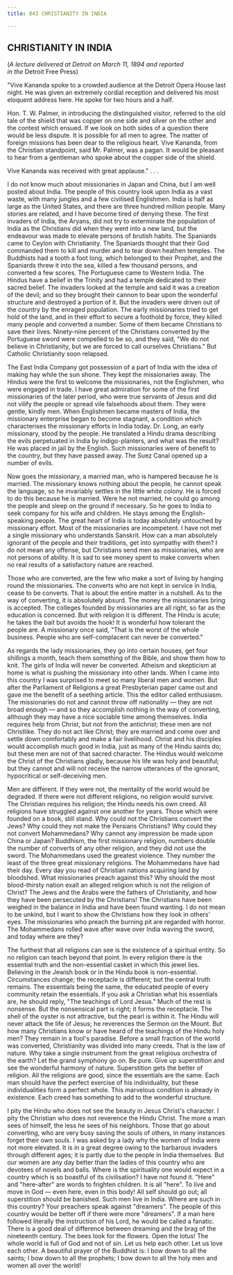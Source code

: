 ```yaml
---
title: 843 CHRISTIANITY IN INDIA

---
```

  

## CHRISTIANITY IN INDIA

(*A lecture delivered at Detroit on March 11, 1894 and reported  
in the* Detroit Free Press)

"Vive Kananda spoke to a crowded audience at the Detroit Opera House
last night. He was given an extremely cordial reception and delivered
his most eloquent address here. He spoke for two hours and a half.

Hon. T. W. Palmer, in introducing the distinguished visitor, referred to
the old tale of the shield that was copper on one side and silver on the
other and the contest which ensued. If we look on both sides of a
question there would be less dispute. It is possible for all men to
agree. The matter of foreign missions has been dear to the religious
heart. Vive Kananda, from the Christian standpoint, said Mr. Palmer, was
a pagan. It would be pleasant to hear from a gentleman who spoke about
the copper side of the shield.

Vive Kananda was received with great applause." . . .

I do not know much about missionaries in Japan and China, but I am well
posted about India. The people of this country look upon India as a vast
waste, with many jungles and a few civilised Englishmen. India is half
as large as the United States, and there are three hundred million
people. Many stories are related, and I have become tired of denying
these. The first invaders of India, the Aryans, did not try to
exterminate the population of India as the Christians did when they went
into a new land, but the endeavour was made to elevate persons of
brutish habits. The Spaniards came to Ceylon with Christianity. The
Spaniards thought that their God commanded them to kill and murder and
to tear down heathen temples. The Buddhists had a tooth a foot long,
which belonged to their Prophet, and the Spaniards threw it into the
sea, killed a few thousand persons, and converted a few scores. The
Portuguese came to Western India. The Hindus have a belief in the
Trinity and had a temple dedicated to their sacred belief. The invaders
looked at the temple and said it was a creation of the devil; and so
they brought their cannon to bear upon the wonderful structure and
destroyed a portion of it. But the invaders were driven out of the
country by the enraged population. The early missionaries tried to get
hold of the land, and in their effort to secure a foothold by force,
they killed many people and converted a number. Some of them became
Christians to save their lives. Ninety-nine percent of the Christians
converted by the Portuguese sword were compelled to be so, and they
said, "We do not believe in Christianity, but we are forced to call
ourselves Christians." But Catholic Christianity soon relapsed.

The East India Company got possession of a part of India with the idea
of making hay while the sun shone. They kept the missionaries away. The
Hindus were the first to welcome the missionaries, not the Englishmen,
who were engaged in trade. I have great admiration for some of the first
missionaries of the later period, who were true servants of Jesus and
did not vilify the people or spread vile falsehoods about them. They
were gentle, kindly men. When Englishmen became masters of India, the
missionary enterprise began to become stagnant, a condition which
characterises the missionary efforts in India today. Dr. Long, an early
missionary, stood by the people. He translated a Hindu drama describing
the evils perpetuated in India by indigo-planters, and what was the
result? He was placed in jail by the English. Such missionaries were of
benefit to the country, but they have passed away. The Suez Canal opened
up a number of evils.

Now goes the missionary, a married man, who is hampered because he is
married. The missionary knows nothing about the people, he cannot speak
the language, so he invariably settles in the little white colony. He is
forced to do this because he is married. Were he not married, he could
go among the people and sleep on the ground if necessary. So he goes to
India to seek company for his wife and children. He stays among the
English-speaking people. The great heart of India is today absolutely
untouched by missionary effort. Most of the missionaries are
incompetent. I have not met a single missionary who understands
Sanskrit. How can a man absolutely ignorant of the people and their
traditions, get into sympathy with them? I do not mean any offense, but
Christians send men as missionaries, who are not persons of ability. It
is sad to see money spent to make converts when no real results of a
satisfactory nature are reached.

Those who are converted, are the few who make a sort of living by
hanging round the missionaries. The converts who are not kept in service
in India, cease to be converts. That is about the entire matter in a
nutshell. As to the way of converting, it is absolutely absurd. The
money the missionaries bring is accepted. The colleges founded by
missionaries are all right, so far as the education is concerned. But
with religion it is different. The Hindu is acute; he takes the bait but
avoids the hook! It is wonderful how tolerant the people are. A
missionary once said, "That is the worst of the whole business. People
who are self-complacent can never be converted."

As regards the lady missionaries, they go into certain houses, get four
shillings a month, teach them something of the Bible, and show them how
to knit. The girls of India will never be converted. Atheism and
skepticism at home is what is pushing the missionary into other lands.
When I came into this country I was surprised to meet so many liberal
men and women. But after the Parliament of Religions a great
Presbyterian paper came out and gave me the benefit of a seething
article. This the editor called enthusiasm. The missionaries do not and
cannot throw off nationality — they are not broad enough — and so they
accomplish nothing in the way of converting, although they may have a
nice sociable time among themselves. India requires help from Christ,
but not from the antichrist; these men are not Christlike. They do not
act like Christ; they are married and come over and settle down
comfortably and make a fair livelihood. Christ and his disciples would
accomplish much good in India, just as many of the Hindu saints do; but
these men are not of that sacred character. The Hindus would welcome the
Christ of the Christians gladly, because his life was holy and
beautiful; but they cannot and will not receive the narrow utterances of
the ignorant, hypocritical or self-deceiving men.

Men are different. If they were not, the mentality of the world would be
degraded. If there were not different religions, no religion would
survive. The Christian requires his religion; the Hindu needs his own
creed. All religions have struggled against one another for years. Those
which were founded on a book, still stand. Why could not the Christians
convert the Jews? Why could they not make the Persians Christians? Why
could they not convert Mohammedans? Why cannot any impression be made
upon China or Japan? Buddhism, the first missionary religion, numbers
double the number of converts of any other religion, and they did not
use the sword. The Mohammedans used the greatest violence. They number
the least of the three great missionary religions. The Mohammedans have
had their day. Every day you read of Christian nations acquiring land by
bloodshed. What missionaries preach against this? Why should the most
blood-thirsty nation exalt an alleged religion which is not the religion
of Christ? The Jews and the Arabs were the fathers of Christianity, and
how they have been persecuted by the Christians! The Christians have
been weighed in the balance in India and have been found wanting. I do
not mean to be unkind, but I want to show the Christians how they look
in others' eyes. The missionaries who preach the burning pit are
regarded with horror. The Mohammedans rolled wave after wave over India
waving the sword, and today where are they?

The furthest that all religions can see is the existence of a spiritual
entity. So no religion can teach beyond that point. In every religion
there is the essential truth and the non-essential casket in which this
jewel lies. Believing in the Jewish book or in the Hindu book is
non-essential. Circumstances change; the receptacle is different; but
the central truth remains. The essentials being the same, the educated
people of every community retain the essentials. If you ask a Christian
what his essentials are, he should reply, "The teachings of Lord Jesus."
Much of the rest is nonsense. But the nonsensical part is right; it
forms the receptacle. The shell of the oyster is not attractive, but the
pearl is within it. The Hindu will never attack the life of Jesus; he
reverences the Sermon on the Mount. But how many Christians know or have
heard of the teachings of the Hindu holy men? They remain in a fool's
paradise. Before a small fraction of the world was converted,
Christianity was divided into many creeds. That is the law of nature.
Why take a single instrument from the great religious orchestra of the
earth? Let the grand symphony go on. Be pure. Give up superstition and
see the wonderful harmony of nature. Superstition gets the better of
religion. All the religions are good, since the essentials are the same.
Each man should have the perfect exercise of his individuality, but
these individualities form a perfect whole. This marvelous condition is
already in existence. Each creed has something to add to the wonderful
structure.

I pity the Hindu who does not see the beauty in Jesus Christ's
character. I pity the Christian who does not reverence the Hindu Christ.
The more a man sees of himself, the less he sees of his neighbors. Those
that go about converting, who are very busy saving the souls of others,
in many instances forget their own souls. I was asked by a lady why the
women of India were not more elevated. It is in a great degree owing to
the barbarous invaders through different ages; it is partly due to the
people in India themselves. But our women are any day better than the
ladies of this country who are devotees of novels and balls. Where is
the spirituality one would expect in a country which is so boastful of
its civilisation? I have not found it. "Here" and "here-after" are words
to frighten children. It is all "here". To live and move in God — even
here, even in this body! All self should go out; all superstition should
be banished. Such men live in India. Where are such in this country?
Your preachers speak against "dreamers". The people of this country
would be better off if there were more "dreamers". If a man here
followed literally the instruction of his Lord, he would be called a
fanatic. There is a good deal of difference between dreaming and the
brag of the nineteenth century. The bees look for the flowers. Open the
lotus! The whole world is full of God and not of sin. Let us help each
other. Let us love each other. A beautiful prayer of the Buddhist is: I
bow down to all the saints; I bow down to all the prophets; I bow down
to all the holy men and women all over the world!